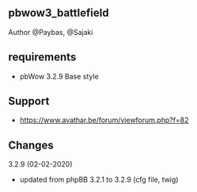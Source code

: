
## pbwow3_battlefield

Author @Paybas, @Sajaki

## requirements
- pbWow 3.2.9 Base style 

## Support
- https://www.avathar.be/forum/viewforum.php?f=82

## Changes
3.2.9 (02-02-2020)
- updated from phpBB 3.2.1 to 3.2.9 (cfg file, twig)

